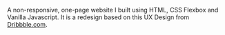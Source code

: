 A non-responsive, one-page website I built using HTML, CSS Flexbox and Vanilla Javascript. It is a redesign based on this UX Design from <a href="https://dribbble.com/shots/1642994-Wunderpass-Landing-Pages/attachments/257357"> Dribbble.com</a>.
